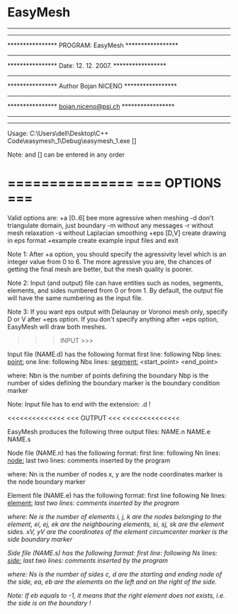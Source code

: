 # EasyMesh

********************************************************
****************                       *****************
****************   PROGRAM: EasyMesh   *****************
****************                       *****************
****************  Date: 12. 12. 2007.  *****************
****************                       *****************
****************  Author Bojan NICENO  *****************
****************                       *****************
****************  bojan.niceno@psi.ch  *****************
****************                       *****************
********************************************************

Usage: C:\Users\dell\Desktop\C++ Code\easymesh_1\Debug\easymesh_1.exe  [<options>] <NAME>

Note: <NAME> and [<options>] can be entered in any order

===============
=== OPTIONS ===
===============

Valid options are:
   +a [0..6]   bee more agressive when meshing
   -d          don't triangulate domain, just boundary
   -m          without any messages
   -r          without mesh relaxation
   -s          without Laplacian smoothing
   +eps [D,V]  create drawing in eps format
   +example    create example input files and exit

Note 1: After +a option, you should specify the agressivity
        level which is an integer value from 0 to 6. The more
        agressive you are, the chances of getting the final
        mesh are better, but the mesh quality is poorer.

Note 2: Input (and output) file can have entities such as
        nodes, segments, elements, and sides numbered from 0
        or from 1. By default, the output file will have the
        same numbering as the input file.

Note 3: If you want eps output with Delaunay or Voronoi
        mesh only, specify D or V after +eps option.
        If you don't specify anything after +eps option,
        EasyMesh will draw both meshes.

>>>>>>>>>>>>>
>>> INPUT >>>
>>>>>>>>>>>>>

Input file (NAME.d) has the following format
  first line:          <Nbp>
  following Nbp lines: <point:> <x> <y> <spacing> <marker>
  one line:            <Nbs>
  following Nbs lines: <segment:> <start_point> <end_point> <marker>

  where:
    Nbn     is the number of points defining the boundary
    Nbp     is the number of sides defining the boundary
    marker  is the boundary condition marker

Note: Input file has to end with the extension: .d !

<<<<<<<<<<<<<<
<<< OUTPUT <<<
<<<<<<<<<<<<<<

EasyMesh produces the following three output files:
  NAME.n
  NAME.e
  NAME.s

Node file (NAME.n) has the following format:
  first line:         <Nn>
  following Nn lines: <node:> <x> <y> <marker>
  last two lines:     comments inserted by the program

  where:
  Nn      is the number of nodes
  x, y    are the node coordinates
  marker  is the node boundary marker

Element file (NAME.e) has the following format:
  first line          <Ne>
  following Ne lines: <element:> <i> <j> <k> <ei> <ej> <ek> <si> <sj> <sk> <xV> <yV> <marker>
  last two lines:     comments inserted by the program

  where:
    Ne          is the number of elements
    i,   j,  k  are the nodes belonging to the element,
    ei, ej, ek  are the neighbouring elements,
    si, sj, sk  are the element sides.
    xV, yV      are the coordinates of the element circumcenter
    marker      is the side boundary marker

Side file (NAME.s) has the following format:
  first line:         <Ns>
  following Ns lines: <side:> <c> <d> <ea> <eb> <marker>
  last two lines:     comments inserted by the program

  where:
    Ns      is the number of sides
    c,  d   are the starting and ending node of the side,
    ea, eb  are the elements on the left and on the right of the side.

Note: If eb equals to -1, it means that the right element does not exists,
      i.e. the side is on the boundary !

